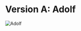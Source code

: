 # Version A: Adolf

![Adolf](https://adscam.typepad.com/.a/6a00d8341bfa1853ef01a3fcd9d723970b-800wi)
